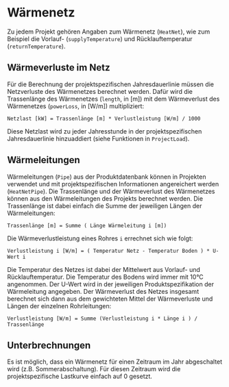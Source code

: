 # Wärmenetz
Zu jedem Projekt gehören Angaben zum Wärmenetz (`HeatNet`), wie zum Beispiel die
Vorlauf- (`supplyTemperature`) und Rücklauftemperatur (`returnTemperature`). 

## Wärmeverluste im Netz
Für die Berechnung der projektspezifischen Jahresdauerlinie müssen die 
Netzverluste des Wärmenetzes berechnet werden. Dafür wird die Trassenlänge des Wärmenetzes (`length`, in [m]) mit dem Wärmeverlust des Wärmenetzes 
(`powerLoss`, in [W/m]) multipliziert:

	Netzlast [kW] = Trassenlänge [m] * Verlustleistung [W/m] / 1000
	
Diese Netzlast wird zu jeder Jahresstunde in der projektspezifischen 
Jahresdauerlinie hinzuaddiert (siehe Funktionen in `ProjectLoad`).

## Wärmeleitungen
Wärmeleitungen (`Pipe`) aus der Produktdatenbank können in Projekten verwendet
und mit projektspezifischen Informationen angereichert werden (`HeatNetPipe`).
Die Trassenlänge und der Wärmeverlust des Wärmenetzes können aus den 
Wärmeleitungen des Projekts berechnet werden. Die Trassenlänge ist dabei einfach
die Summe der jeweiligen Längen der Wärmeleitungen:

	Trassenlänge [m] = Summe ( Länge Wärmeleitung i [m])
	
Die Wärmeverlustleistung eines Rohres `i` errechnet sich wie folgt:

	Verlustleistung i [W/m] = ( Temperatur Netz - Temperatur Boden ) * U-Wert i
	
Die Temperatur des Netzes ist dabei der Mittelwert aus Vorlauf- und 
Rücklauftemperatur. Die Temperatur des Bodens wird immer mit 10°C angenommen. 
Der U-Wert wird in der jeweiligen Produktspezifikation der Wärmeleitung 
angegeben. Der Wärmeverlust des Netzes insgesamt berechnet sich dann aus dem
gewichteten Mittel der Wärmeverluste und Längen der einzelnen Rohrleitungen:

	Verlustleistung [W/m] = Summe (Verlustleistung i * Länge i ) / Trassenlänge 

## Unterbrechnungen
Es ist möglich, dass ein Wärmenetz für einen Zeitraum im Jahr abgeschaltet wird
(z.B. Sommerabschaltung). Für diesen Zeitraum wird die projektspezifische 
Lastkurve einfach auf 0 gesetzt.
    